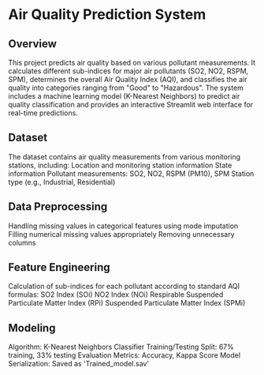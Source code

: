 # Air Quality Prediction System

## Overview
This project predicts air quality based on various pollutant measurements. It calculates different sub-indices for major air pollutants (SO2, NO2, RSPM, SPM), determines the overall Air Quality Index (AQI), and classifies the air quality into categories ranging from "Good" to "Hazardous". The system includes a machine learning model (K-Nearest Neighbors) to predict air quality classification and provides an interactive Streamlit web interface for real-time predictions.

## Dataset
The dataset contains air quality measurements from various monitoring stations, including:
Location and monitoring station information
State information
Pollutant measurements: SO2, NO2, RSPM (PM10), SPM
Station type (e.g., Industrial, Residential)

## Data Preprocessing
Handling missing values in categorical features using mode imputation
Filling numerical missing values appropriately
Removing unnecessary columns

## Feature Engineering
Calculation of sub-indices for each pollutant according to standard AQI formulas:
SO2 Index (SOi)
NO2 Index (NOi)
Respirable Suspended Particulate Matter Index (RPi)
Suspended Particulate Matter Index (SPMi)

## Modeling
Algorithm: K-Nearest Neighbors Classifier
Training/Testing Split: 67% training, 33% testing
Evaluation Metrics: Accuracy, Kappa Score
Model Serialization: Saved as 'Trained_model.sav'

